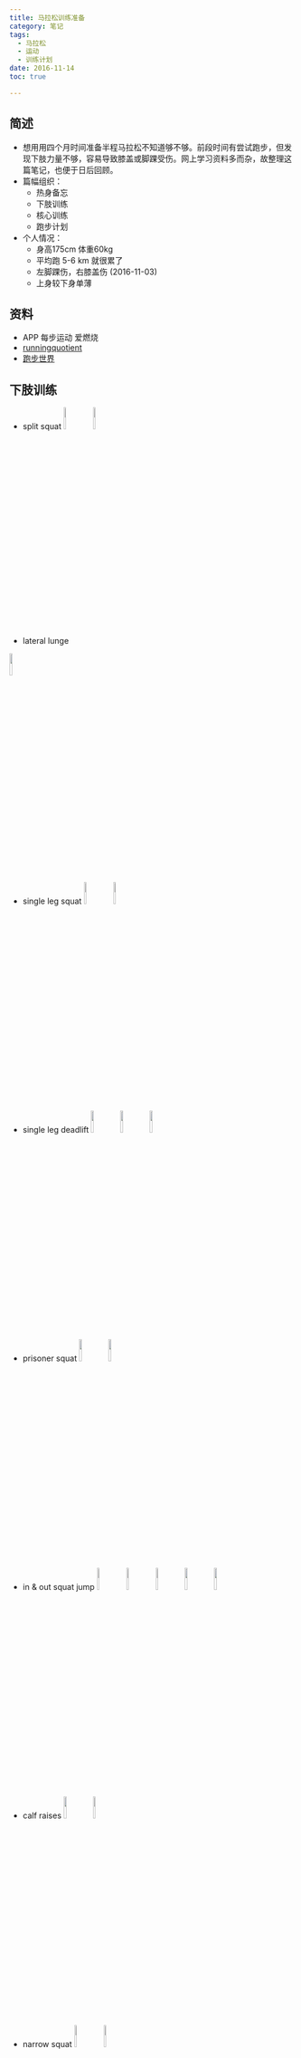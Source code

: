 ```yaml
---
title: 马拉松训练准备
category: 笔记
tags:
  - 马拉松
  - 运动
  - 训练计划
date: 2016-11-14
toc: true

---
```


## 简述
* 想用用四个月时间准备半程马拉松不知道够不够。前段时间有尝试跑步，但发现下肢力量不够，容易导致膝盖或脚踝受伤。网上学习资料多而杂，故整理这篇笔记，也便于日后回顾。
* 篇幅组织：
  - 热身备忘
  - 下肢训练
  - 核心训练
  - 跑步计划
* 个人情况：
  - 身高175cm 体重60kg
  - 平均跑 5-6 km 就很累了
  - 左脚踝伤，右膝盖伤 (2016-11-03)
  - 上身较下身单薄

## 资料
* APP 每步运动 爱燃烧
* [runningquotient](https://www.runningquotient.com/analytics/landing)
* [跑步世界](http://www.paobushijie.com/running-science)

## 下肢训练
* split squat
<img style="display: inline;" src="leg/split-squat-1.png" width="10%"> <img style="display: inline;" src="leg/split-squat-2.png" width="10%"> 

* lateral lunge
<img style="display: inline;" src="leg/lateral-lunge-1.png" width="10%"> 

* single leg squat
<img style="display: inline;" src="leg/single-leg-squat-1.png" width="10%"> <img style="display: inline;" src="leg/single-leg-squat-2.png" width="10%">

* single leg deadlift
<img style="display: inline;" src="leg/single-leg-deadlift-1.png" width="10%"> <img style="display: inline;" src="leg/single-leg-deadlift-2.png" width="10%"> <img style="display: inline;" src="leg/single-leg-deadlift-3.png" width="10%"> 

* prisoner squat
<img style="display: inline;" src="leg/prisoner-squat-1.png" width="10%"> <img style="display: inline;" src="leg/prisoner-squat-2.png" width="10%"> 

* in & out squat jump
<img style="display: inline;" src="leg/in_out-squat-jump-1.png" width="10%"> <img style="display: inline;" src="leg/in_out-squat-jump-2.png" width="10%"> <img style="display: inline;" src="leg/in_out-squat-jump-3.png" width="10%"> <img style="display: inline;" src="leg/in_out-squat-jump-4.png" width="10%"> <img style="display: inline;" src="leg/in_out-squat-jump-5.png" width="10%"> 

* calf raises
<img style="display: inline;" src="leg/calf-raises-1.png" width="10%"> <img style="display: inline;" src="leg/calf-raises-2.png" width="10%"> 

* narrow squat
<img style="display: inline;" src="leg/narrow-squat-1.png" width="10%"> <img style="display: inline;" src="leg/narrow-squat-2.png" width="10%"> 

* sumo squat
<img style="display: inline;" src="leg/sumo-squat-1.png" width="10%"> <img style="display: inline;" src="leg/sumo-squat-2.png" width="10%"> 

* frog squats
<img style="display: inline;" src="leg/frog-squats-1.png" width="10%"> <img style="display: inline;" src="leg/frog-squats-2.png" width="10%"> <img style="display: inline;" src="leg/frog-squats-3.png" width="10%"> 

* bear squats
<img style="display: inline;" src="leg/bear-squats-1.png" width="10%"> <img style="display: inline;" src="leg/bear-squats-2.png" width="10%"> 

* squat hold
<img style="display: inline;" src="leg/squat-hold-1.png" width="10%"> 

* pulse squat
<img style="display: inline;" src="leg/pulse-squat-1.png" width="10%"> <img style="display: inline;" src="leg/pulse-squat-2.png" width="10%"> <img style="display: inline;" src="leg/pulse-squat-3.png" width="10%"> <img style="display: inline;" src="leg/pulse-squat-4.png" width="10%"> 

* toe squat
<img style="display: inline;" src="leg/toe-squat-1.png" width="10%"> <img style="display: inline;" src="leg/toe-squat-2.png" width="10%"> 

## 核心训练
* plank
<img style="display: inline;" src="core/plank-1.png" width="10%"> 

* side plank
<img style="display: inline;" src="core/side-plank-1.png" width="10%"> 

* buzzsaw plank
<img style="display: inline;" src="core/buzzsaw-plank-1.png" width="10%"> <img style="display: inline;" src="core/buzzsaw-plank-2.png" width="10%"> 

* wheel rollouts
<img style="display: inline;" src="core/ab-wheel-1.png" width="10%"> <img style="display: inline;" src="core/ab-wheel-2.png" width="10%"> 

* spider push-ups
<img style="display: inline;" src="core/spider-pushups-1.png" width="10%"> <img style="display: inline;" src="core/spider-pushups-2.png" width="10%">

* blute bridge
<img style="display: inline;" src="core/blute-bridge-1.png" width="10%">

* bird dog
<img style="display: inline;" src="core/bird-dog-1.png" width="10%"> 

* superman
<img style="display: inline;" src="core/superman-1.png" width="10%"> 

* L-sit pull-ups
<img style="display: inline;" src="core/l-sit-pull-ups-1.png" width="10%"> <img style="display: inline;" src="core/l-sit-pull-ups-2.png" width="10%"> <img style="display: inline;" src="core/l-sit-pull-ups-3.png" width="10%"> 

## 训练计划


